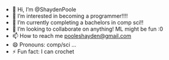 - 👋 Hi, I’m @ShaydenPoole
- 👀 I’m interested in becoming a programmer!!!!
- 🌱 I’m currently completing a bachelors in comp sci!!
- 💞️ I’m looking to collaborate on anything! ML might be fun :0
- 📫 How to reach me pooleshayden@gmail.com
- 😄 Pronouns: comp/sci ...
- ⚡ Fun fact: I can crochet

<!---
ShaydenPoole/ShaydenPoole is a ✨ special ✨ repository because its `README.md` (this file) appears on your GitHub profile.
You can click the Preview link to take a look at your changes.
--->
